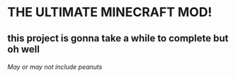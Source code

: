 # THE ULTIMATE MINECRAFT MOD!

## this project is gonna take a while to complete but oh well

###### May or may not include peanuts
